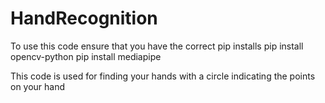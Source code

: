 ﻿# HandRecognition


To use this code ensure that you have the correct pip installs 
pip install opencv-python
pip install mediapipe

This code is used for finding your hands with a circle indicating the points on your hand
